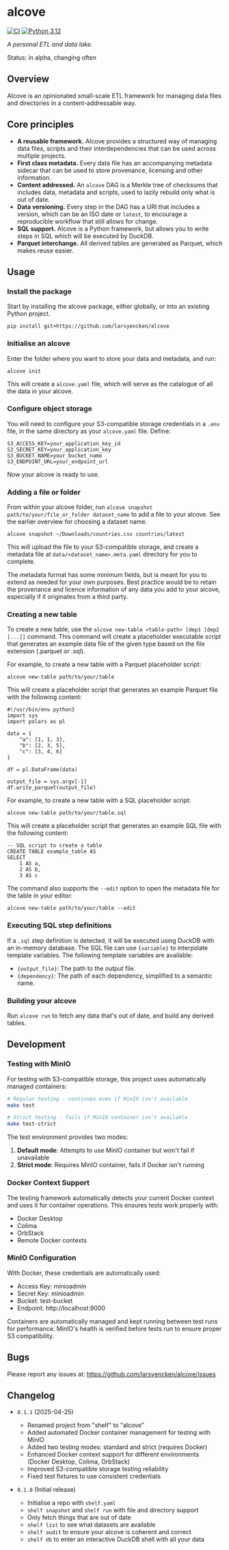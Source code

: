 # alcove

[![CI](https://github.com/larsyencken/alcove/actions/workflows/ci.yml/badge.svg)](https://github.com/larsyencken/alcove/actions/workflows/ci.yml)
[![Python 3.12](https://img.shields.io/badge/python-3.12-blue.svg)](https://www.python.org/downloads/)

_A personal ETL and data lake._

Status: in alpha, changing often

## Overview

Alcove is an opinionated small-scale ETL framework for managing data files and directories in a content-addressable way.

## Core principles

- **A reusable framework.** Alcove provides a structured way of managing data files, scripts and their interdependencies that can be used across multiple projects.
- **First class metadata.** Every data file has an accompanying metadata sidecar that can be used to store provenance, licensing and other information.
- **Content addressed.** An `alcove` DAG is a Merkle tree of checksums that includes data, metadata and scripts, used to lazily rebuild only what is out of date.
- **Data versioning.** Every step in the DAG has a URI that includes a version, which can be an ISO date or `latest`, to encourage a reproducible workflow that still allows for change.
- **SQL support.** Alcove is a Python framework, but allows you to write steps in SQL which will be executed by DuckDB.
- **Parquet interchange.** All derived tables are generated as Parquet, which makes reuse easier.

## Usage

### Install the package

Start by installing the alcove package, either globally, or into an existing Python project.

`pip install git+https://github.com/larsyencken/alcove`

### Initialise an alcove

Enter the folder where you want to store your data and metadata, and run:

`alcove init`

This will create a `alcove.yaml` file, which will serve as the catalogue of all the data in your alcove.

### Configure object storage

You will need to configure your S3-compatible storage credentials in a `.env` file, in the same directory as your `alcove.yaml` file. Define:

```
S3_ACCESS_KEY=your_application_key_id
S3_SECRET_KEY=your_application_key
S3_BUCKET_NAME=your_bucket_name
S3_ENDPOINT_URL=your_endpoint_url
```

Now your alcove is ready to use.

### Adding a file or folder

From within your alcove folder, run `alcove snapshot path/to/your/file_or_folder dataset_name` to add a file to your alcove. See the earlier overview for choosing a dataset name.

```
alcove snapshot ~/Downloads/countries.csv countries/latest
```

This will upload the file to your S3-compatible storage, and create a metadata file at `data/<dataset_name>.meta.yaml` directory for you to complete.

The metadata format has some minimum fields, but is meant for you to extend as needed for your own purposes. Best practice would be to retain the provenance and licence information of any data you add to your alcove, especially if it originates from a third party.

### Creating a new table

To create a new table, use the `alcove new-table <table-path> [dep1 [dep2 [...]]` command. This command will create a placeholder executable script that generates an example data file of the given type based on the file extension (.parquet or .sql).

For example, to create a new table with a Parquet placeholder script:

```
alcove new-table path/to/your/table
```

This will create a placeholder script that generates an example Parquet file with the following content:

```
#!/usr/bin/env python3
import sys
import polars as pl

data = {
    "a": [1, 1, 3],
    "b": [2, 3, 5],
    "c": [3, 4, 6]
}

df = pl.DataFrame(data)

output_file = sys.argv[-1]
df.write_parquet(output_file)
```

For example, to create a new table with a SQL placeholder script:

```
alcove new-table path/to/your/table.sql
```

This will create a placeholder script that generates an example SQL file with the following content:

```
-- SQL script to create a table
CREATE TABLE example_table AS
SELECT
    1 AS a,
    2 AS b,
    3 AS c
```

The command also supports the `--edit` option to open the metadata file for the table in your editor:

```
alcove new-table path/to/your/table --edit
```

### Executing SQL step definitions

If a `.sql` step definition is detected, it will be executed using DuckDB with an in-memory database. The SQL file can use `{variable}` to interpolate template variables. The following template variables are available:

- `{output_file}`: The path to the output file.
- `{dependency}`: The path of each dependency, simplified to a semantic name.

### Building your alcove

Run `alcove run` to fetch any data that's out of date, and build any derived tables.

## Development

### Testing with MinIO

For testing with S3-compatible storage, this project uses automatically managed containers:

```bash
# Regular testing - continues even if MinIO isn't available
make test

# Strict testing - fails if MinIO container isn't available
make test-strict
```

The test environment provides two modes:
1. **Default mode**: Attempts to use MinIO container but won't fail if unavailable
2. **Strict mode**: Requires MinIO container, fails if Docker isn't running

### Docker Context Support

The testing framework automatically detects your current Docker context and uses it for container operations. This ensures tests work properly with:
- Docker Desktop
- Colima
- OrbStack
- Remote Docker contexts

### MinIO Configuration

With Docker, these credentials are automatically used:
- Access Key: minioadmin
- Secret Key: minioadmin
- Bucket: test-bucket
- Endpoint: http://localhost:9000

Containers are automatically managed and kept running between test runs for performance.
MinIO's health is verified before tests run to ensure proper S3 compatibility.

## Bugs

Please report any issues at: https://github.com/larsyencken/alcove/issues

## Changelog

- `0.1.1` (2025-04-25)
  - Renamed project from "shelf" to "alcove"
  - Added automated Docker container management for testing with MinIO
  - Added two testing modes: standard and strict (requires Docker)
  - Enhanced Docker context support for different environments (Docker Desktop, Colima, OrbStack)
  - Improved S3-compatible storage testing reliability
  - Fixed test fixtures to use consistent credentials

- `0.1.0` (Initial release)
  - Initialise a repo with `shelf.yaml`
  - `shelf snapshot` and `shelf run` with file and directory support
  - Only fetch things that are out of date
  - `shelf list` to see what datasets are available
  - `shelf audit` to ensure your alcove is coherent and correct
  - `shelf db` to enter an interactive DuckDB shell with all your data
